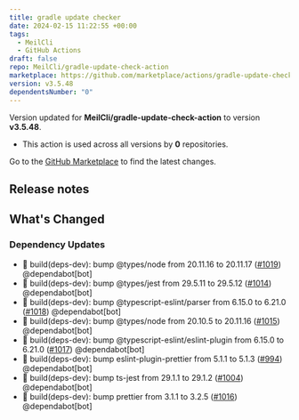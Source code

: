 ```yaml
---
title: gradle update checker
date: 2024-02-15 11:22:55 +00:00
tags:
  - MeilCli
  - GitHub Actions
draft: false
repo: MeilCli/gradle-update-check-action
marketplace: https://github.com/marketplace/actions/gradle-update-checker
version: v3.5.48
dependentsNumber: "0"
---
```



Version updated for **MeilCli/gradle-update-check-action** to version **v3.5.48**.
- This action is used across all versions by **0** repositories.

Go to the [GitHub Marketplace](https://github.com/marketplace/actions/gradle-update-checker) to find the latest changes.

## Release notes

## What's Changed
### Dependency Updates
- :green_book: build(deps-dev): bump @types/node from 20.11.16 to 20.11.17 ([#1019](https://github.com/MeilCli/gradle-update-check-action/pull/1019)) @dependabot[bot]
- :green_book: build(deps-dev): bump @types/jest from 29.5.11 to 29.5.12 ([#1014](https://github.com/MeilCli/gradle-update-check-action/pull/1014)) @dependabot[bot]
- :green_book: build(deps-dev): bump @typescript-eslint/parser from 6.15.0 to 6.21.0 ([#1018](https://github.com/MeilCli/gradle-update-check-action/pull/1018)) @dependabot[bot]
- :green_book: build(deps-dev): bump @types/node from 20.10.5 to 20.11.16 ([#1015](https://github.com/MeilCli/gradle-update-check-action/pull/1015)) @dependabot[bot]
- :green_book: build(deps-dev): bump @typescript-eslint/eslint-plugin from 6.15.0 to 6.21.0 ([#1017](https://github.com/MeilCli/gradle-update-check-action/pull/1017)) @dependabot[bot]
- :green_book: build(deps-dev): bump eslint-plugin-prettier from 5.1.1 to 5.1.3 ([#994](https://github.com/MeilCli/gradle-update-check-action/pull/994)) @dependabot[bot]
- :green_book: build(deps-dev): bump ts-jest from 29.1.1 to 29.1.2 ([#1004](https://github.com/MeilCli/gradle-update-check-action/pull/1004)) @dependabot[bot]
- :green_book: build(deps-dev): bump prettier from 3.1.1 to 3.2.5 ([#1016](https://github.com/MeilCli/gradle-update-check-action/pull/1016)) @dependabot[bot]
